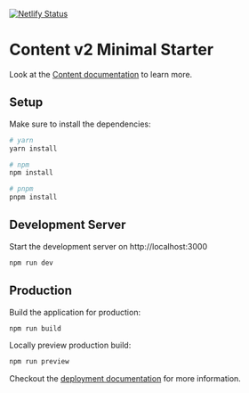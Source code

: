[![Netlify Status](https://api.netlify.com/api/v1/badges/3c2cdd1e-d676-4b5b-baca-6f54be8e647a/deploy-status)](https://app.netlify.com/sites/maab-test2/deploys)
# Content v2 Minimal Starter

Look at the [Content documentation](https://content.nuxt.com/) to learn more.

## Setup

Make sure to install the dependencies:

```bash
# yarn
yarn install

# npm
npm install

# pnpm
pnpm install
```

## Development Server

Start the development server on http://localhost:3000

```bash
npm run dev
```

## Production

Build the application for production:

```bash
npm run build
```

Locally preview production build:

```bash
npm run preview
```

Checkout the [deployment documentation](https://nuxt.com/docs/getting-started/deployment) for more information.
